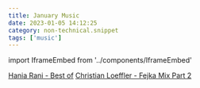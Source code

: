 ```yaml
---
title: January Music
date: 2023-01-05 14:12:25
category: non-technical.snippet
tags: ['music']
---
```


import IframeEmbed from '../components/IframeEmbed'

<IframeEmbed type='youtube' src='https://youtube.com/embed/lpjM0Ztv84o' />

<IframeEmbed type='youtube' src='https://youtube.com/embed/RrHol3287VY' />

[Hania Rani - Best of](https://youtube.com/embed/lpjM0Ztv84o)
[Christian Loeffler - Fejka Mix Part 2](https://youtube.com/embed/RrHol3287VY)
